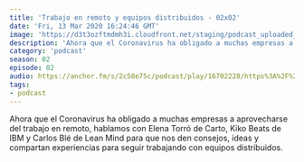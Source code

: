 ```yaml
---
title: 'Trabajo en remoto y equipos distribuidos - 02x02'
date: 'Fri, 13 Mar 2020 16:24:46 GMT'
image: 'https://d3t3ozftmdmh3i.cloudfront.net/staging/podcast_uploaded_episode/7340239/823345ab4859f6de.jpeg'
description: 'Ahora que el Coronavirus ha obligado a muchas empresas a aprovecharse del trabajo en remoto, hablamos con Elena Torró de Carto, Kiko Beats de IBM y Carlos Blé de Lean Mind para que'
category: 'podcast'
season: 02
episode: 02
audio: https://anchor.fm/s/2c58e75c/podcast/play/16702228/https%3A%2F%2Fd3ctxlq1ktw2nl.cloudfront.net%2Fstaging%2F2020-6-17%2F90903116-44100-2-c7fe530680e97e4c.mp3
tags:
- podcast
---
```


Ahora que el Coronavirus ha obligado a muchas empresas a aprovecharse del trabajo en remoto, hablamos con Elena Torró de Carto, Kiko Beats de IBM y Carlos Blé de Lean Mind para que nos den consejos, ideas y compartan experiencias para seguir trabajando con equipos distribuidos.

